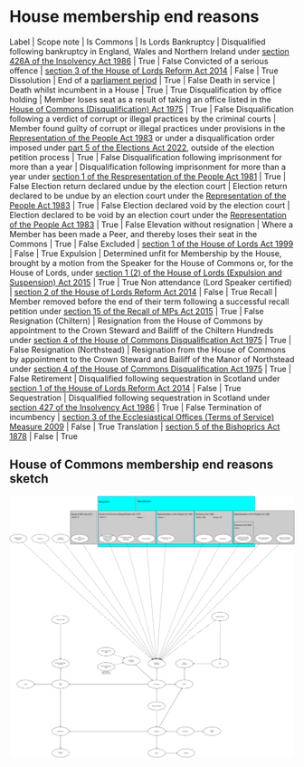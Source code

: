 # House membership end reasons

Label | Scope note | Is Commons | Is Lords
Bankruptcy | Disqualified following bankruptcy in England, Wales and Northern Ireland under [section 426A of the Insolvency Act 1986](https://www.legislation.gov.uk/ukpga/1986/45/section/426A) | True | False
Convicted of a serious offence |  [section 3 of the House of Lords Reform Act 2014](https://www.legislation.gov.uk/ukpga/2014/24/section/3/enacted) | False | True
Dissolution | End of a [parliament period](https://ukparliament.github.io/ontologies/time-period/time-period-ontology#d4e177) | True | False
Death in service | Death whilst incumbent in a House | True | True
Disqualification by office holding | Member loses seat as a result of taking an office listed in the [House of Commons (Disqualification) Act 1975](https://www.legislation.gov.uk/ukpga/1975/24/contents) | True | False
Disqualification following a verdict of corrupt or illegal practices by the criminal courts  |  Member found guilty of corrupt or illegal practices under provisions in the [Representation of the People Act 1983](https://www.legislation.gov.uk/ukpga/1983/2) or under a disqualification order imposed under [part 5 of the Elections Act 2022](https://www.legislation.gov.uk/ukpga/2022/37/part/5/enacted), outside of the election petition process | True | False
Disqualification following imprisonment for more than a year | Disqualification following imprisonment for more than a year under [section 1 of the Respresentation of the People Act 1981](https://www.legislation.gov.uk/ukpga/1981/34/section/1) | True | False
Election return declared undue by the election court | Election return declared to be undue by an election court under the [Representation of the People Act 1983](https://www.legislation.gov.uk/ukpga/1983/2) | True | False
Election declared void by the election court | Election declared to be void by an election court under the [Representation of the People Act 1983](https://www.legislation.gov.uk/ukpga/1983/2) | True | False
Elevation without resignation | Where a Member has been made a Peer, and thereby loses their seat in the Commons | True | False
Excluded |  [section 1 of the House of Lords Act 1999](https://www.legislation.gov.uk/ukpga/1999/34/section/1) | False | True
Expulsion | Determined unfit for Membership by the House, brought by a motion from the Speaker for the House of Commons or, for the House of Lords, under [section 1 (2) of the House of Lords (Expulsion and Suspension) Act 2015](https://www.legislation.gov.uk/ukpga/2015/14/section/1) | True | True
Non attendance (Lord Speaker certified) |  [section 2 of the House of Lords Reform Act 2014](https://www.legislation.gov.uk/ukpga/2014/24/section/2/enacted) | False | True
Recall | Member removed before the end of their term following a successful recall petition under [section 15 of the Recall of MPs Act 2015](https://www.legislation.gov.uk/ukpga/2015/25/section/15/enacted) | True | False
Resignation (Chiltern) | Resignation from the House of Commons by appointment to the Crown Steward and Bailiff of the Chiltern Hundreds under [section 4 of the House of Commons Disqualification Act 1975](https://www.legislation.gov.uk/ukpga/1975/24/section/4) | True | False
Resignation (Northstead) | Resignation from the House of Commons by appointment to the Crown Steward and Bailiff of the Manor of Northstead under [section 4 of the House of Commons Disqualification Act 1975](https://www.legislation.gov.uk/ukpga/1975/24/section/4) | True | False
Retirement | Disqualified following sequestration in Scotland under [section 1 of the House of Lords Reform Act 2014](https://www.legislation.gov.uk/ukpga/2014/24/section/1/enacted) | False | True
Sequestration | Disqualified following sequestration in Scotland under [section 427 of the Insolvency Act 1986](https://www.legislation.gov.uk/ukpga/1986/45/section/427) | True | False
Termination of incumbency | [section 3 of the Ecclesiastical Offices (Terms of Service) Measure 2009](https://www.legislation.gov.uk/ukcm/2009/1/section/3) | False | True
Translation | [section 5 of the Bishoprics Act 1878](https://www.legislation.gov.uk/ukpga/Vict/41-42/68/section/5) | False | True

## House of Commons membership end reasons sketch

[![House of Commons House membership end reasons](end-reasons.svg)](end-reasons.svg)
